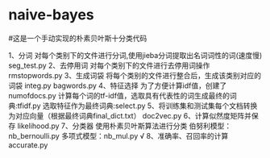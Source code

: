 # naive-bayes
#这是一个手动实现的朴素贝叶斯十分类代码

1、分词
对每个类别下的文件进行分词,使用jieba分词提取出名词词性的词(速度慢)
seg_test.py
2、去停用词
对每个类别下的文件进行去停用词操作
rmstopwords.py
3、生成词袋
将每个类别的文件进行整合后，生成该类别对应的词袋
integ.py bagwords.py
4、特征选择
为了方便计算idf值，创建了numofdocs.py
计算每个词的tf-idf值，选取具有代表性的词生成最终的词典:tfidf.py
选取特征作为最终词典:select.py
5、将训练集和测试集每个文档转换为对应向量（根据最终词典final_dict.txt）
doc2vec.py
6、计算似然度矩阵并保存
likelihood.py
7、分类器
使用朴素贝叶斯算法进行分类
伯努利模型：nb_bernoulli.py
多项式模型：nb_mul.py   √
8、准确率、召回率的计算
accurate.py
